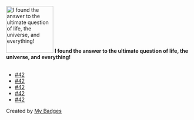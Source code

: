 <img src="https://github.com/my-badges/my-badges/blob/master/src/all-badges/the-ultimate-question/the-ultimate-question.png?raw=true" alt="I found the answer to the ultimate question of life, the universe, and everything!" title="I found the answer to the ultimate question of life, the universe, and everything!" width="128">
<strong>I found the answer to the ultimate question of life, the universe, and everything!</strong>
<br><br>

- <a href="https://github.com/okp4/dev-kanban/issues/42">#42</a>
- <a href="https://github.com/okp4/awesome/issues/42">#42</a>
- <a href="https://github.com/axone-protocol/axoned/issues/42">#42</a>
- <a href="https://github.com/okp4/platform-cloud/issues/42">#42</a>
- <a href="https://github.com/axone-protocol/ontology/issues/42">#42</a>


Created by <a href="https://github.com/my-badges/my-badges">My Badges</a>